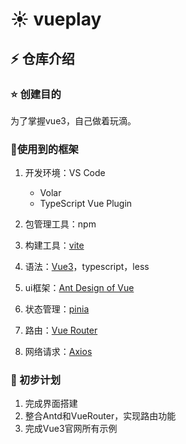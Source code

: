 # :sunny: vueplay

## :zap: 仓库介绍

### :star: 创建目的

为了掌握vue3，自己做着玩滴。

### :book:使用到的框架

1. 开发环境：VS Code
   - Volar
   - TypeScript Vue Plugin

2. 包管理工具：npm
3. 构建工具：[vite](https://cn.vitejs.dev/)
4. 语法：[Vue3](https://cn.vuejs.org/)，typescript，less
5. ui框架：[Ant Design of Vue](https://www.antdv.com/docs/vue/introduce-cn)
6. 状态管理：[pinia](https://pinia.vuejs.org/)
7. 路由：[Vue Router](https://router.vuejs.org/zh/)
8. 网络请求：[Axios](https://www.axios-http.cn/)

### :ocean: 初步计划

1. 完成界面搭建
2. 整合Antd和VueRouter，实现路由功能
3. 完成Vue3官网所有示例
